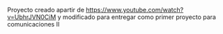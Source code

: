 Proyecto creado apartir de https://www.youtube.com/watch?v=UbhrJVN0CiM y modificado para entregar como primer proyecto para comunicaciones II

